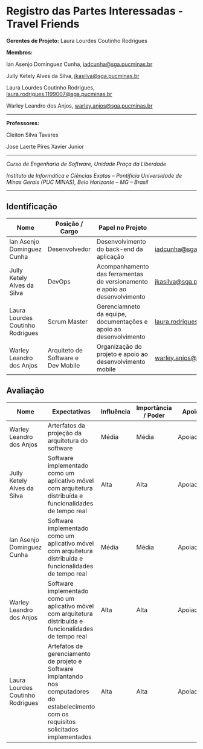 # Registro das Partes Interessadas - Travel Friends


**Gerentes de Projeto:** Laura Lourdes Coutinho Rodrigues

**Membros:**

Ian Asenjo Dominguez Cunha, iadcunha@sga.pucminas.br

Jully Ketely Alves da Silva, jkasilva@sga.pucminas.br

Laura Lourdes Coutinho Rodrigues, laura.rodrigues.1199007@sga.pucminas.br

Warley Leandro dos Anjos, warley.anjos@sga.pucminas.br



---

**Professores:**

Cleiton Silva Tavares

Jose Laerte Pires Xavier Junior

---

_Curso de Engenharia de Software, Unidade Praça da Liberdade_

_Instituto de Informática e Ciências Exatas – Pontifícia Universidade de Minas Gerais (PUC MINAS), Belo Horizonte – MG – Brasil_

---

## Identificação

| Nome | Posição / Cargo | Papel no Projeto | Email | Telefone
| --- | --- | --- | --- | --- |
| Ian Asenjo Dominguez Cunha | Desenvolvedor| Desenvolvimento do back-end da aplicação | iadcunha@sga.pucminas.br | 995153805 |
| Jully Ketely Alves da Silva | DevOps | Acompanhamento das ferramentas de versionamento e apoio ao desenvolvimento | jkasilva@sga.pucminas.br | 996866196|
| Laura Lourdes Coutinho Rodrigues |Scrum Master| Gerenciamneto da equipe, documentações e apoio ao desenvolvimento|laura.rodrigues.1199007@sga.pucminas.br|995062899 |
| Warley Leandro dos Anjos | Arquiteto de Software e Dev Mobile | Organização do projeto e apoio ao desenvolvimento mobile | warley.anjos@sga.pucminas.br | 988540359 |

## Avaliação

| Nome | Expectativas | Influência | Importância / Poder | Apoio | Observações |
| --- | --- | --- | --- | --- | --- |
| Warley Leandro dos Anjos | Arterfatos da projeção da arquitetura do software | Média | Média | Apoiador |
| Jully Ketely Alves da Silva | Software implementado como um aplicativo móvel com arquitetura distribuída e funcionalidades de tempo real | Alta | Alta | Apoiador |
| Ian Asenjo Dominguez Cunha | Software implementado como um aplicativo móvel com arquitetura distribuída e funcionalidades de tempo real | Média | Média | Apoiador |
| Warley Leandro dos Anjos | Software implementado como um aplicativo móvel com arquitetura distribuída e funcionalidades de tempo real | Alta | Alta | Apoiador |
| Laura Lourdes Coutinho Rodrigues | Artefatos de gerenciamento de projeto e Software implantando nos computadores do estabelecimento com os requisitos solicitados implementados | Alta | Alta | Apoiador |
